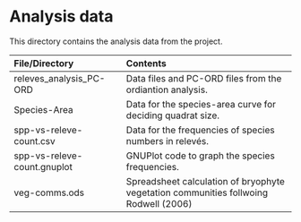 # Analysis data

This directory contains the analysis data from the project.

|File/Directory|Contents|
|:-------------------|:---------------------------------------------------------------------|
| releves_analysis_PC-ORD | Data files and PC-ORD files from the ordiantion analysis. |
| Species-Area | Data for the species-area curve for deciding quadrat size. |
| spp-vs-releve-count.csv | Data for the frequencies of species numbers in relevés. |
| spp-vs-releve-count.gnuplot | GNUPlot code to graph the species frequencies. |
| veg-comms.ods | Spreadsheet calculation of bryophyte vegetation communities follwoing Rodwell (2006) |
